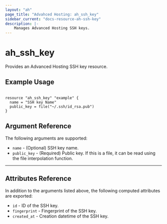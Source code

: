```yaml
---
layout: "ah"
page_title: "Advahced Hosting: ah_ssh_key"
sidebar_current: "docs-resource-ah-ssh-key"
description: |-
    Manages Advanced Hosting SSH keys.
---
```


# ah_ssh_key

Provides an Advanced Hosting SSH key resource.

## Example Usage

```hcl

resource "ah_ssh_key" "example" {
  name = "SSH key Name"
  public_key = file("~/.ssh/id_rsa.pub")
}

```

## Argument Reference

The following arguments are supported:
* `name` - (Optional) SSH key name.
* `public_key` - (Required) Public key. If this is a file, it can be read using the file interpolation function.

---

## Attributes Reference

In addition to the arguments listed above, the following computed attributes are exported:

* `id` - ID of the SSH key.
* `fingerprint` - Fingerprint of the SSH key.
* `created_at` - Creation datetime of the SSH key.
